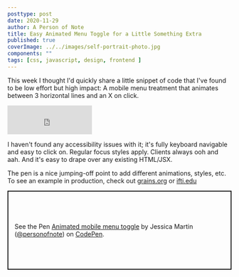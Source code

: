 ```yaml
---
posttype: post
date: 2020-11-29
author: A Person of Note
title: Easy Animated Menu Toggle for a Little Something Extra
published: true
coverImage: ../../images/self-portrait-photo.jpg
components: ""
tags: [css, javascript, design, frontend ]
---
```


This week I thought I'd quickly share a little snippet of code that I've found to be low effort but high impact: A mobile menu treatment that animates between 3 horizontal lines and an X on click. 

<iframe src="https://giphy.com/embed/9aj7mrOD6ELLyNtc1j" width="190" height="65" frameBorder="0" class="giphy-embed" allowFullScreen></iframe>

I haven't found any accessibility issues with it; it's fully keyboard navigable and easy to click on. Regular focus styles apply. Clients always ooh and aah. And it's easy to drape over any existing HTML/JSX.

The pen is a nice jumping-off point to add different animations, styles, etc. To see an example in production, check out [grains.org](https://grains.org/) or [ifti.edu](https://ifti.edu/)


<p class="codepen" data-height="178" data-theme-id="dark" data-default-tab="css,result" data-user="personofnote" data-slug-hash="xxOvQRB" style="height: 178px; box-sizing: border-box; display: flex; align-items: center; justify-content: center; border: 2px solid; margin: 1em 0; padding: 1em;" data-pen-title="Animated mobile menu toggle">
  <span>See the Pen <a href="https://codepen.io/personofnote/pen/xxOvQRB">
  Animated mobile menu toggle</a> by Jessica Martin (<a href="https://codepen.io/personofnote">@personofnote</a>)
  on <a href="https://codepen.io">CodePen</a>.</span>
</p>
<script async src="https://static.codepen.io/assets/embed/ei.js"></script>
